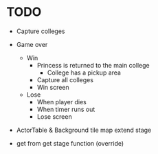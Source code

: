 # TODO

- Capture colleges
- Game over
    - Win
        - Princess is returned to the main college
            - College has a pickup area
        - Capture all colleges
        - Win screen
    - Lose
        - When player dies
        - When timer runs out
        - Lose screen

- ActorTable & Background tile map extend stage
- get from get stage function (override)